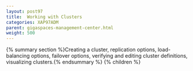```yaml
---
layout: post97
title:  Working with Clusters
categories: XAP97ADM
parent: gigaspaces-management-center.html
weight: 500
---
```


{% summary section %}Creating a cluster, replication options, load-balancing options, failover options, verifying and editing cluster definitions, visualizing clusters.{% endsummary %}
{% children %}
